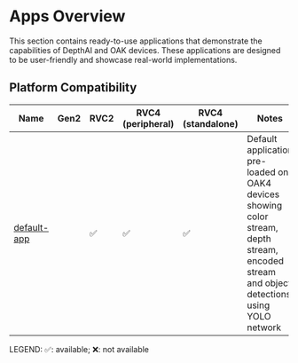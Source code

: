 # Apps Overview

This section contains ready-to-use applications that demonstrate the capabilities of DepthAI and OAK devices. These applications are designed to be user-friendly and showcase real-world implementations.

## Platform Compatibility

| Name | Gen2 | RVC2 | RVC4 (peripheral) | RVC4 (standalone) | Notes |
|------|------|------|-------------------|-------------------|-------|
| [default-app](default-app/) | | ✅ | ✅ | ✅ | Default application pre-loaded on OAK4 devices showing color stream, depth stream, encoded stream and object detections using YOLO network |

LEGEND: ✅: available; ❌: not available